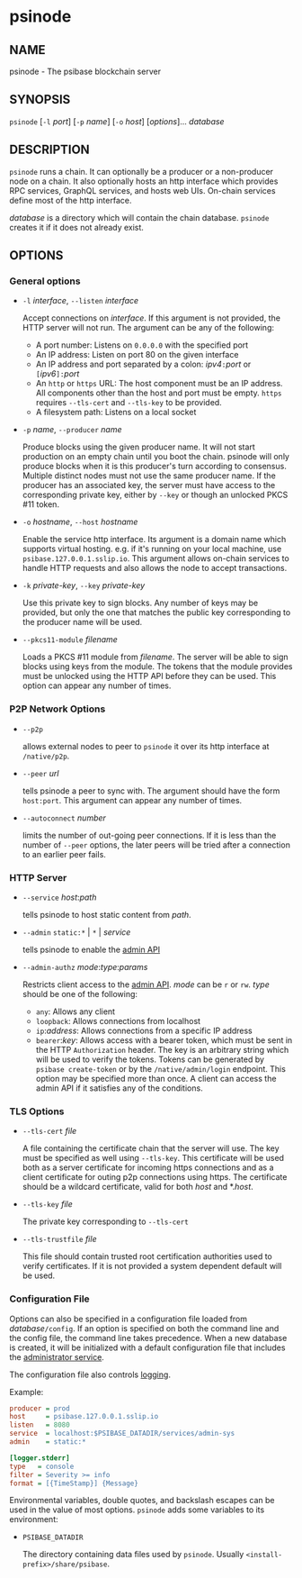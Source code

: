 # psinode

## NAME

psinode - The psibase blockchain server

## SYNOPSIS

`psinode` [`-l` *port*] [`-p` *name*] [`-o` *host*] [*options*]\.\.\. *database*

## DESCRIPTION

`psinode` runs a chain. It can optionally be a producer or a non-producer node on a chain. It also optionally hosts an http interface which provides RPC services, GraphQL services, and hosts web UIs. On-chain services define most of the http interface.

*database* is a directory which will contain the chain database. `psinode` creates it if it does not already exist.

## OPTIONS

### General options

- `-l` *interface*, `--listen` *interface*

  Accept connections on *interface*. If this argument is not provided, the HTTP server will not run. The argument can be any of the following:

  - A port number: Listens on `0.0.0.0` with the specified port
  - An IP address: Listen on port 80 on the given interface
  - An IP address and port separated by a colon: *ipv4*`:`*port* or `[`*ipv6*`]:`*port*
  - An `http` or `https` URL: The host component must be an IP address. All components other than the host and port must be empty. `https` requires `--tls-cert` and `--tls-key` to be provided.
  - A filesystem path: Listens on a local socket

- `-p` *name*, `--producer` *name*

  Produce blocks using the given producer name. It will not start production on an empty chain until you boot the chain. psinode will only produce blocks when it is this producer's turn according to consensus. Multiple distinct nodes must not use the same producer name. If the producer has an associated key, the server must have access to the corresponding private key, either by `--key` or though an unlocked PKCS #11 token.

- `-o` *hostname*, `--host` *hostname*

  Enable the service http interface. Its argument is a domain name which supports virtual hosting. e.g. if it's running on your local machine, use `psibase.127.0.0.1.sslip.io`. This argument allows on-chain services to handle HTTP requests and also allows the node to accept transactions.

- `-k` *private-key*, `--key` *private-key*

  Use this private key to sign blocks. Any number of keys may be provided, but only the one that matches the public key corresponding to the producer name will be used.

- `--pkcs11-module` *filename*

  Loads a PKCS #11 module from *filename*. The server will be able to sign blocks using keys from the module. The tokens that the module provides must be unlocked using the HTTP API before they can be used. This option can appear any number of times.

### P2P Network Options

- `--p2p`

  allows external nodes to peer to `psinode` it over its http interface at `/native/p2p`.

- `--peer` *url*

  tells psinode a peer to sync with. The argument should have the form `host:port`. This argument can appear any number of times.

- `--autoconnect` *number*

  limits the number of out-going peer connections. If it is less than the number of `--peer` options, the later peers will be tried after a connection to an earlier peer fails.

### HTTP Server

- `--service` *host*:*path*

  tells psinode to host static content from *path*.

- `--admin` `static:*` | `*` | *service*

  tells psinode to enable the [admin API](../administration.md#node-administrator-services)

- `--admin-authz` *mode*:*type*:*params*

  Restricts client access to the [admin API](../administration.md#node-administrator-services). *mode* can be `r` or `rw`. *type* should be one of the following:
  - `any`: Allows any client
  - `loopback`: Allows connections from localhost
  - `ip`:*address*: Allows connections from a specific IP address
  - `bearer`:*key*: Allows access with a bearer token, which must be sent in the HTTP `Authorization` header. The key is an arbitrary string which will be used to verify the tokens. Tokens can be generated by `psibase create-token` or by the `/native/admin/login` endpoint.
  This option may be specified more than once. A client can access the admin API if it satisfies any of the conditions.

### TLS Options

- `--tls-cert` *file*

  A file containing the certificate chain that the server will use. The key must be specified as well using `--tls-key`. This certificate will be used both as a server certificate for incoming https connections and as a client certificate for outing p2p connections using https. The certificate should be a wildcard certificate, valid for both *host* and \*.*host*.

- `--tls-key` *file*

  The private key corresponding to `--tls-cert`

- `--tls-trustfile` *file*

  This file should contain trusted root certification authorities used to verify certificates. If it is not provided a system dependent default will be used.

### Configuration File

Options can also be specified in a configuration file loaded from *database*`/config`. If an option is specified on both the command line and the config file, the command line takes precedence. When a new database is created, it will be initialized with a default configuration file that includes the [administrator service](../../default-apps/admin-sys.md).

The configuration file also controls [logging](../configuration/logging.md).

Example:
```ini
producer = prod
host     = psibase.127.0.0.1.sslip.io
listen   = 8080
service  = localhost:$PSIBASE_DATADIR/services/admin-sys
admin    = static:*

[logger.stderr]
type   = console
filter = Severity >= info
format = [{TimeStamp}] {Message}
```

Environmental variables, double quotes, and backslash escapes can be used in the value of most options. `psinode` adds some variables to its environment:
- `PSIBASE_DATADIR`

  The directory containing data files used by `psinode`.  Usually `<install-prefix>/share/psibase`.
